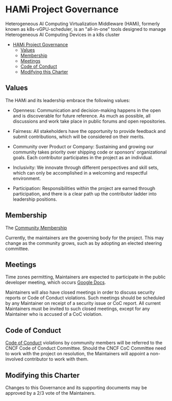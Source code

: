 # HAMi Project Governance

Heterogeneous AI Computing Virtualization Middleware (HAMi), formerly known as k8s-vGPU-scheduler, is an "all-in-one" tools designed to manage Heterogeneous AI Computing Devices in a k8s cluster

- [HAMi Project Governance](#hami-project-governance)
  - [Values](#values)
  - [Membership](#membership)
  - [Meetings](#meetings)
  - [Code of Conduct](#code-of-conduct)
  - [Modifying this Charter](#modifying-this-charter)

## Values

The HAMi and its leadership embrace the following values:

* Openness: Communication and decision-making happens in the open and is discoverable for future
  reference. As much as possible, all discussions and work take place in public
  forums and open repositories.

* Fairness: All stakeholders have the opportunity to provide feedback and submit
  contributions, which will be considered on their merits.

* Community over Product or Company: Sustaining and growing our community takes
  priority over shipping code or sponsors' organizational goals. Each
  contributor participates in the project as an individual.

* Inclusivity: We innovate through different perspectives and skill sets, which
  can only be accomplished in a welcoming and respectful environment.

* Participation: Responsibilities within the project are earned through
  participation, and there is a clear path up the contributor ladder into leadership
  positions.

## Membership

The [Community Membership](./CONTRIBUTOR-LADDER.md)

Currently, the maintainers are the governing body for the project. This may
change as the community grows, such as by adopting an elected steering committee.

## Meetings

Time zones permitting, Maintainers are expected to participate in the public
developer meeting, which occurs
[Google Docs](https://docs.google.com/document/d/1YC6hco03_oXbF9IOUPJ29VWEddmITIKIfSmBX8JtGBw/edit).  

Maintainers will also have closed meetings in order to discuss security reports
or Code of Conduct violations. Such meetings should be scheduled by any
Maintainer on receipt of a security issue or CoC report. All current Maintainers
must be invited to such closed meetings, except for any Maintainer who is
accused of a CoC violation.

## Code of Conduct

[Code of Conduct](./CODE-OF-CONDUCT.md)
violations by community members will be referred to the CNCF Code of Conduct
Committee. Should the CNCF CoC Committee need to work with the project on resolution, the
Maintainers will appoint a non-involved contributor to work with them.

## Modifying this Charter

Changes to this Governance and its supporting documents may be approved by 
a 2/3 vote of the Maintainers.

